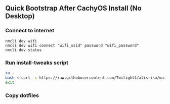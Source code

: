 ## Quick Bootstrap After CachyOS Install (No Desktop)
### Connect to internet
```
nmcli dev wifi
nmcli dev wifi connect "wifi_ssid" password "wifi_password"
nmcli dev status
```
### Run install-tweaks script
```bash
su -
bash <(curl -s https://raw.githubusercontent.com/Twilight4/alis-iso/main/install-tweaks.sh)
exit
```
### Copy dotfiles
